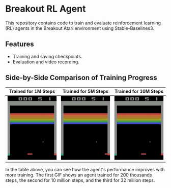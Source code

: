 # Breakout RL Agent

This repository contains code to train and evaluate reinforcement learning (RL) agents in the Breakout Atari environment using Stable-Baselines3.

## Features
- Training and saving checkpoints.
- Evaluation and video recording.

## Side-by-Side Comparison of Training Progress

| Trained for 1M Steps | Trained for 5M Steps | Trained for 10M Steps |
|:---------------------:|:---------------------:|:----------------------:|
| ![1M Steps](videos/breakout_episode_checkpoint_200000.gif) | ![5M Steps](videos/breakout_episode_checkpoint_10000000.gif) | ![10M Steps](videos/breakout_episode_checkpoint_31800000.gif) |

In the table above, you can see how the agent's performance improves with more training. The first GIF shows an agent trained for 200 thousands steps, the second for 10 million steps, and the third for 32 million steps.
